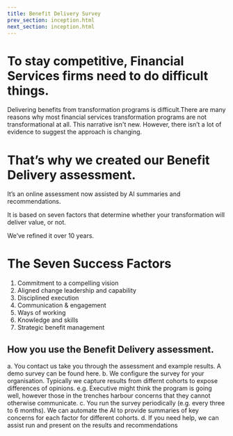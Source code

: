 ```yaml
---
title: Benefit Delivery Survey
prev_section: inception.html
next_section: inception.html
---
```


To stay competitive, Financial Services firms need to do **difficult things**.
==============

Delivering benefits from transformation programs is difficult.There are many reasons why most financial services transformation programs are not transformational at all. This narrative isn't new. However, there isn’t a lot of evidence to suggest the approach is changing.

That’s why we created our **Benefit Delivery** assessment.
==============

It’s an online assessment now assisted by AI summaries and recommendations.

It is based on seven factors that determine whether your transformation will deliver value, or not. 

We’ve refined it over 10 years.

The Seven **Success Factors**
==============

1.    Commitment to a compelling vision
2.    Aligned change leadership and capability
3.    Disciplined execution
4.    Communication & engagement
5.    Ways of working
6.    Knowledge and skills
7.    Strategic benefit management


How you use the **Benefit Delivery** assessment.
------------------

a. You contact us take you through the assessment and example results. A demo survey can be found here. 
b. We configure the survey for your organisation. Typically we capture results from differnt cohorts to expose differences of opinions. e.g. Executive might think the program is going well, however those in the trenches harbour concerns that they cannot otherwise communicate. 
c. You run the survey periodically (e.g. every three to 6 months). We can automate the AI to provide summaries of key concerns for each factor for different cohorts. 
d. If you need help, we can assist run and present on the results and recommendations









